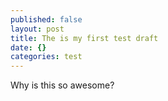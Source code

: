 ```yaml
---
published: false
layout: post
title: The is my first test draft
date: {}
categories: test
---
```


Why is this so awesome?